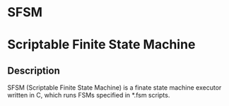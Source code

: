 SFSM
====
Scriptable Finite State Machine
=====

Description
-----------
SFSM (Scriptable Finite State Machine) is a finate state machine executor written in C,
which runs FSMs specified in *.fsm scripts.
